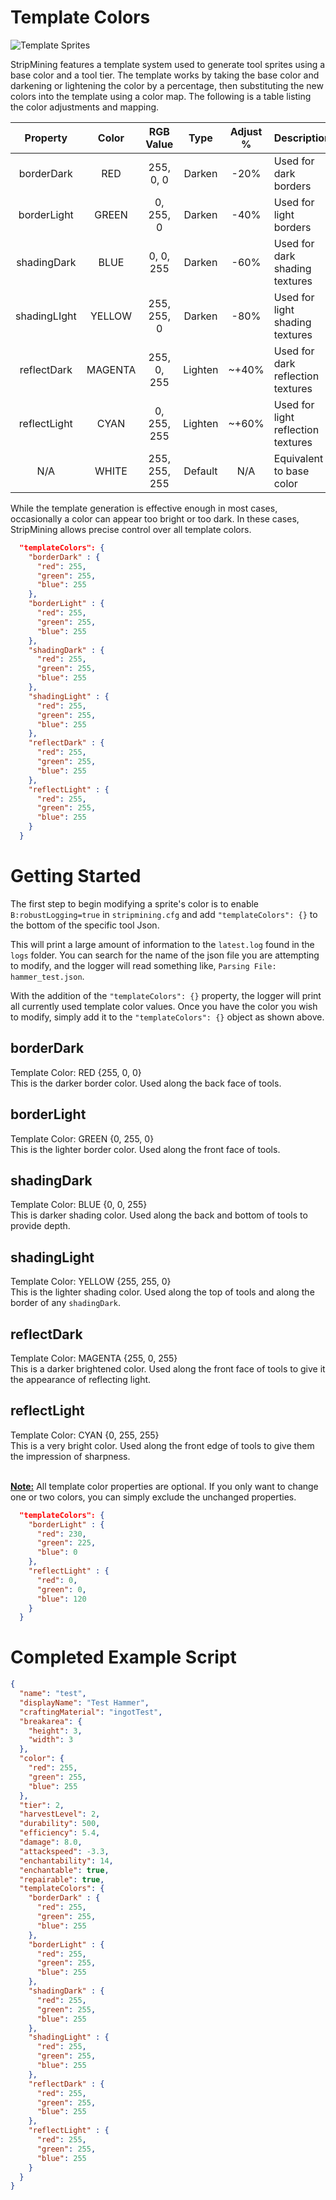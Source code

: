# Template Colors
![Template Sprites](https://raw.githubusercontent.com/Invadermonky/StripMining/master/icons/template_sprites.png)

StripMining features a template system used to generate tool sprites using a base color and a tool tier. The template works by taking the base color and darkening or lightening the color by a percentage, then substituting the new colors into the template using a color map. The following is a table listing the color adjustments and mapping.

|   Property   |  Color  |   RGB Value   |  Type   | Adjust % | Description                        |
|:------------:|:-------:|:-------------:|:-------:|:--------:|:-----------------------------------|
|  borderDark  |   RED   |   255, 0, 0   | Darken  |   -20%   | Used for dark borders              | 
| borderLight  |  GREEN  |   0, 255, 0   | Darken  |   -40%   | Used for light borders             |
| shadingDark  |  BLUE   |   0, 0, 255   | Darken  |   -60%   | Used for dark shading textures     |
| shadingLIght | YELLOW  |  255, 255, 0  | Darken  |   -80%   | Used for light shading textures    |
| reflectDark  | MAGENTA |  255, 0, 255  | Lighten |  ~+40%   | Used for dark reflection textures  |
| reflectLight |  CYAN   |  0, 255, 255  | Lighten |  ~+60%   | Used for light reflection textures |
|     N/A      |  WHITE  | 255, 255, 255 | Default |   N/A    | Equivalent to base color           |

While the template generation is effective enough in most cases, occasionally a color can appear too bright or too dark. In these cases, StripMining allows precise control over all template colors.
```json
  "templateColors": {
    "borderDark" : {
      "red": 255,
      "green": 255,
      "blue": 255
    },
    "borderLight" : {
      "red": 255,
      "green": 255,
      "blue": 255
    },
    "shadingDark" : {
      "red": 255,
      "green": 255,
      "blue": 255
    },
    "shadingLight" : {
      "red": 255,
      "green": 255,
      "blue": 255
    },
    "reflectDark" : {
      "red": 255,
      "green": 255,
      "blue": 255
    },
    "reflectLight" : {
      "red": 255,
      "green": 255,
      "blue": 255
    }
  }
```
# Getting Started
The first step to begin modifying a sprite's color is to enable `B:robustLogging=true` in `stripmining.cfg` and add `"templateColors": {}` to the bottom of the specific tool Json.

This will print a large amount of information to the `latest.log` found in the `logs` folder. You can search for the name of the json file you are attempting to modify, and the logger will read something like, `Parsing File: hammer_test.json`.

With the addition of the `"templateColors": {}` property, the logger will print all currently used template color values. Once you have the color you wish to modify, simply add it to the `"templateColors": {}` object as shown above.

## borderDark
Template Color: RED {255, 0, 0}\
This is the darker border color. Used along the back face of tools.

## borderLight
Template Color: GREEN {0, 255, 0}\
This is the lighter border color. Used along the front face of tools.

## shadingDark
Template Color: BLUE {0, 0, 255}\
This is darker shading color. Used along the back and bottom of tools to provide depth.

## shadingLight
Template Color: YELLOW {255, 255, 0}\
This is the lighter shading color. Used along the top of tools and along the border of any `shadingDark`.

## reflectDark
Template Color: MAGENTA {255, 0, 255}\
This is a darker brightened color. Used along the front face of tools to give it the appearance of reflecting light.

## reflectLight
Template Color: CYAN {0, 255, 255}\
This is a very bright color. Used along the front edge of tools to give them the impression of sharpness.

\
<ins>**Note:**</ins> All template color properties are optional. If you only want to change one or two colors, you can simply exclude the unchanged properties.
```json
  "templateColors": {
    "borderLight" : {
      "red": 230,
      "green": 225,
      "blue": 0
    },
    "reflectLight" : {
      "red": 0,
      "green": 0,
      "blue": 120
    }
  }
```
# Completed Example Script
```json
{
  "name": "test",
  "displayName": "Test Hammer",
  "craftingMaterial": "ingotTest",
  "breakarea": {
    "height": 3,
    "width": 3
  },
  "color": {
    "red": 255,
    "green": 255,
    "blue": 255
  },
  "tier": 2,
  "harvestLevel": 2,
  "durability": 500,
  "efficiency": 5.4,
  "damage": 8.0,
  "attackspeed": -3.3,
  "enchantability": 14,
  "enchantable": true,
  "repairable": true,
  "templateColors": {
    "borderDark" : {
      "red": 255,
      "green": 255,
      "blue": 255
    },
    "borderLight" : {
      "red": 255,
      "green": 255,
      "blue": 255
    },
    "shadingDark" : {
      "red": 255,
      "green": 255,
      "blue": 255
    },
    "shadingLight" : {
      "red": 255,
      "green": 255,
      "blue": 255
    },
    "reflectDark" : {
      "red": 255,
      "green": 255,
      "blue": 255
    },
    "reflectLight" : {
      "red": 255,
      "green": 255,
      "blue": 255
    }
  }
}
```
